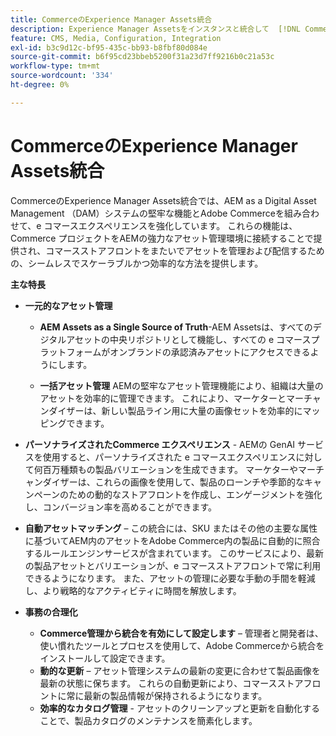 ```yaml
---
title: CommerceのExperience Manager Assets統合
description: Experience Manager Assetsをインスタンスと統合して  [!DNL Commerce]  ストアで使用する無数のメディアアセットにアクセスする方法を説明します。
feature: CMS, Media, Configuration, Integration
exl-id: b3c9d12c-bf95-435c-bb93-b8fbf80d084e
source-git-commit: b6f95cd23bbeb5200f31a23d7ff9216b0c21a53c
workflow-type: tm+mt
source-wordcount: '334'
ht-degree: 0%

---
```


# CommerceのExperience Manager Assets統合

CommerceのExperience Manager Assets統合では、AEM as a Digital Asset Management （DAM）システムの堅牢な機能とAdobe Commerceを組み合わせて、e コマースエクスペリエンスを強化しています。 これらの機能は、Commerce プロジェクトをAEMの強力なアセット管理環境に接続することで提供され、コマースストアフロントをまたいでアセットを管理および配信するための、シームレスでスケーラブルかつ効率的な方法を提供します。

**主な特長**

- **一元的なアセット管理**

   - **AEM Assets as a Single Source of Truth**-AEM Assetsは、すべてのデジタルアセットの中央リポジトリとして機能し、すべての e コマースプラットフォームがオンブランドの承認済みアセットにアクセスできるようにします。

   - **一括アセット管理** AEMの堅牢なアセット管理機能により、組織は大量のアセットを効率的に管理できます。 これにより、マーケターとマーチャンダイザーは、新しい製品ライン用に大量の画像セットを効率的にマッピングできます。

- **パーソナライズされたCommerce エクスペリエンス** - AEMの GenAI サービスを使用すると、パーソナライズされた e コマースエクスペリエンスに対して何百万種類もの製品バリエーションを生成できます。 マーケターやマーチャンダイザーは、これらの画像を使用して、製品のローンチや季節的なキャンペーンのための動的なストアフロントを作成し、エンゲージメントを強化し、コンバージョン率を高めることができます。

- **自動アセットマッチング** – この統合には、SKU またはその他の主要な属性に基づいてAEM内のアセットをAdobe Commerce内の製品に自動的に照合するルールエンジンサービスが含まれています。 このサービスにより、最新の製品アセットとバリエーションが、e コマースストアフロントで常に利用できるようになります。 また、アセットの管理に必要な手動の手間を軽減し、より戦略的なアクティビティに時間を解放します。

- **事務の合理化**

   - **Commerce管理から統合を有効にして設定します** – 管理者と開発者は、使い慣れたツールとプロセスを使用して、Adobe Commerceから統合をインストールして設定できます。
   - **動的な更新** – アセット管理システムの最新の変更に合わせて製品画像を最新の状態に保ちます。 これらの自動更新により、コマースストアフロントに常に最新の製品情報が保持されるようになります。
   - **効率的なカタログ管理** - アセットのクリーンアップと更新を自動化することで、製品カタログのメンテナンスを簡素化します。
